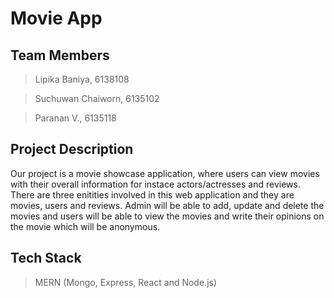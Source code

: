 # Movie App

## Team Members
> Lipika Baniya, 6138108

> Suchuwan Chaiworn, 6135102

> Paranan V., 6135118

## Project Description
Our project is a movie showcase application, where users can view movies with their overall information for instace actors/actresses and reviews. There are three enitities involved in this web application and they are movies, users and reviews. Admin will be able to add, update and delete the movies and users will be able to view the movies and write their opinions on the movie which will be anonymous. 

## Tech Stack 
> MERN (Mongo, Express, React and Node.js)






